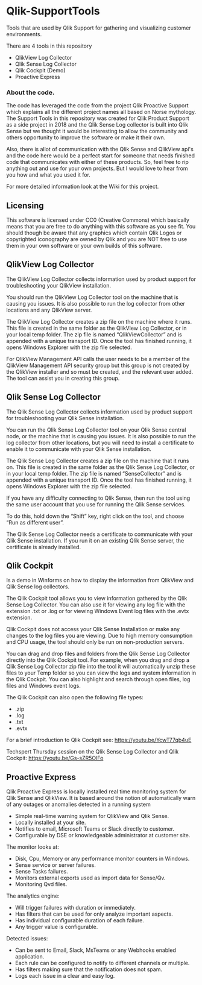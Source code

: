 # Qlik-SupportTools
Tools that are used by Qlik Support for gathering and visualizing customer environments.

There are 4 tools in this repository 

* QlikView Log Collector 
* Qlik Sense Log Collector
* Qlik Cockpit (Demo)
* Proactive Express

### About the code.
The code has leveraged the code from the project Qlik Proactive Support which explains all the different project names all based on Norse mythology.  
The Support Tools in this repository was created for Qlik Product Support as a side project in 2018 and the Qlik Sense Log collector is built into Qlik Sense but we thought it would be interesting to allow the community and others opportunity to improve the software or make it their own.

Also, there is allot of communication with the Qlik Sense and QlikView api's and the code here would be a perfect start for someone that needs finished code that communicates with either of these products. So, feel free to rip anything out and use for your own projects. But I would love to hear from you how and what you used it for. 

For more detailed information look at the Wiki for this project.

## Licensing
This software is licensed under CC0 (Creative Commons) which basically means that you are free to do anything with this software as you see fit. You should though be aware that any graphics which contain Qlik Logos or copyrighted iconography are owned by Qlik and you are NOT free to use them in your own software or your own builds of this software.


## QlikView Log Collector
The QlikView Log Collector collects information used by product support for troubleshooting your QlikView installation.

You should run the QlikView Log Collector tool on the machine that is causing you issues. It is also possible to run the log collector from other locations and any QlikView server. 

The QlikView Log Collector creates a zip file on the machine where it runs. This file is created in the same folder as the QlikView Log Collector, or in your local temp folder. The zip file is named “QlikViewCollector” and is appended with a unique transport ID. Once the tool has finished running, it opens Windows Explorer with the zip file selected.

For QlikView Management API calls the user needs to be a member of the QlikView Management API security group but this group is not created by the QlikView installer and so must be created, and the relevant user added. The tool can assist you in creating this group.

## Qlik Sense Log Collector
The Qlik Sense Log Collector collects information used by product support for troubleshooting your Qlik Sense installation.

You can run the Qlik Sense Log Collector tool on your Qlik Sense central node, or the machine that is causing you issues. It is also possible to run the log collector from other locations, but you will need to install a certificate to enable it to communicate with your Qlik Sense installation. 

The Qlik Sense Log Collector creates a zip file on the machine that it runs on. This file is created in the same folder as the Qlik Sense Log Collector, or in your local temp folder. The zip file is named “SenseCollector” and is appended with a unique transport ID. Once the tool has finished running, it opens Windows Explorer with the zip file selected.

If you have any difficulty connecting to Qlik Sense, then run the tool using the same user account that you use for running the Qlik Sense services.

To do this, hold down the “Shift” key, right click on the tool, and choose “Run as different user”.

The Qlik Sense Log Collector needs a certificate to communicate with your Qlik Sense installation. If you run it on an existing Qlik Sense server, the certificate is already installed.


## Qlik Cockpit
Is a demo in Winforms on how to display the information from QlikView and Qlik Sense log collectors.

The Qlik Cockpit tool allows you to view information gathered by the Qlik Sense Log Collector. You can also use it for viewing any log file with the extension .txt or .log or for viewing Windows Event log files with the .evtx extension. 

Qlik Cockpit does not access your Qlik Sense Installation or make any changes to the log files you are viewing. Due to high memory consumption and CPU usage, the tool should only be run on non-production servers.

You can drag and drop files and folders from the Qlik Sense Log Collector directly into the Qlik Cockpit tool. For example, when you drag and drop a Qlik Sense Log Collector zip file into the tool it will automatically unzip these files to your Temp folder so you can view the logs and system information in the Qlik Cockpit. You can also highlight and search through open files, log files and Windows event logs.

The Qlik Cockpit can also open the following file types:

*	.zip
*	.log
*	.txt 
*	.evtx

For a brief introduction to Qlik Cockpit see:
 https://youtu.be/YcwT77qb4uE

Techspert Thursday session on the Qlik Sense Log Collector and Qlik Cockpit:
https://youtu.be/Gs-sZR5OlFo



## Proactive Express
Qlik Proactive Express is locally installed real time monitoring system for Qlik Sense and QlikView. It is based around the notion of automatically warn of any outages or anomalies detected in a running system

* Simple real-time warning system for QlikView and Qlik Sense. 
* Locally installed at your site.
* Notifies to email, Microsoft Teams or Slack directly to customer.
* Configurable by DSE or knowledgeable administrator at customer site.

The monitor looks at:
* Disk, Cpu, Memory or any performance monitor counters in Windows.
* Sense service or server failures.
* Sense Tasks failures. 
* Monitors external exports used as import data for Sense/Qv.
* Monitoring Qvd files.

The analytics engine:
* Will trigger failures with duration or immediately.
* Has filters that can be used for only analyze important aspects.
* Has individual configurable duration of each failure.
* Any trigger value is configurable.

Detected issues:
* Can be sent to Email, Slack, MsTeams or any Webhooks enabled application.
* Each rule can be configured to notify to different channels or multiple.
* Has filters making sure that the notification does not spam.
* Logs each issue in a clear and easy log.











